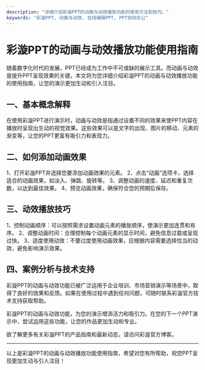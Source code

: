 ```yaml
---
description: "详细介绍彩漩PPT的动画与动效播放功能的使用方法和技巧。"
keywords: "彩漩PPT, 动画与动效, 在线编辑PPT, PPT协同办公"
---
```

# 彩漩PPT的动画与动效播放功能使用指南

随着数字化时代的发展，PPT已经成为工作中不可或缺的展示工具。而动画与动效是提升PPT呈现效果的关键。本文将为您详细介绍彩漩PPT的动画与动效播放功能的使用指南，让您的演示更加生动和引人注目。

## 一、基本概念解释
在使用彩漩PPT进行演示时，动画与动效是指通过设置不同的效果来使PPT内容在播放时呈现出生动的视觉效果。这些效果可以是文字的出现、图片的移动、元素的渐变等，让您的PPT更富有吸引力和表现力。

## 二、如何添加动画效果
1、打开彩漩PPT并选择您要添加动画效果的元素。
2、点击“动画”选项卡，选择适合的动画效果，如淡入、弹跳、旋转等。
3、调整动画的速度、延迟和重复次数，以达到最佳效果。
4、预览动画效果，确保符合您的预期后保存。

## 三、动效播放技巧
1、控制动画顺序：可以按照需求设置动画元素的播放顺序，使演示更加连贯和有序。
2、调整动画时间：合理控制每个动画元素的显示时间，避免信息过载或呈现过快。
3、适度使用动效：不要过度使用动画效果，应根据内容需要选择恰当的动效，避免影响演示效果。

## 四、案例分析与技术支持
彩漩PPT的动画与动效功能已被广泛运用于企业培训、市场营销演示等场景中，取得了良好的效果和反馈。如果在使用过程中遇到任何问题，可随时联系彩漩官方技术支持获取帮助。

彩漩PPT的动画与动效功能，为您的演示增添活力和吸引力。在您的下一个PPT演示中，尝试运用这些功能，让您的作品更加生动和专业。

欲了解更多有关彩漩PPT的产品指南和最新动态，请访问彩漩官方博客。

--- 

以上是彩漩PPT的动画与动效播放功能使用指南，希望对您有所帮助，祝您PPT呈现更加生动与引人注目！
